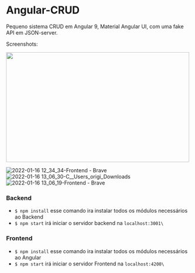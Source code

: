 # Angular-CRUD
Pequeno sistema CRUD em Angular 9, Material Angular UI, com uma fake API em JSON-server. 

Screenshots:


<img src="https://user-images.githubusercontent.com/16153844/149670274-74a3222e-30cc-4aff-aca7-b287397baa53.jpg" width="500" height="300">

![2022-01-16 12_34_34-Frontend - Brave](https://user-images.githubusercontent.com/16153844/149670274-74a3222e-30cc-4aff-aca7-b287397baa53.jpg)
![2022-01-16 13_06_30-C__Users_origi_Downloads](https://user-images.githubusercontent.com/16153844/149670276-a276bfff-1e38-4bce-bf2d-f5e8d1364917.jpg)
![2022-01-16 13_06_19-Frontend - Brave](https://user-images.githubusercontent.com/16153844/149670277-0b221123-c41b-4316-9277-5fa06e65c5e1.jpg)


### Backend 

- `$ npm install` esse comando ira instalar todos os módulos necessários ao Backend
-  `$ npm start` irá iniciar o servidor backend na `localhost:3001\` 

### Frontend 

- `$ npm install` esse comando ira instalar todos os módulos necessários ao Angular
-  `$ npm start` irá iniciar o servidor Frontend na `localhost:4200\` 
